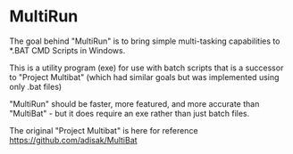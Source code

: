 # MultiRun

The goal behind "MultiRun" is to bring simple multi-tasking capabilities to *.BAT CMD Scripts in Windows.

This is a utility program (exe) for use with batch scripts that is a successor to "Project Multibat" (which had similar goals but was implemented using only .bat files)

"MultiRun" should be faster, more featured, and more accurate than "MultiBat" - but it does require an exe rather than just batch files.

The original "Project Multibat" is here for reference https://github.com/adisak/MultiBat
